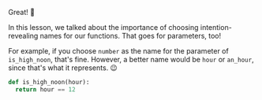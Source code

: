 Great! :tada:

In this lesson, we talked about the importance of choosing intention-revealing names for our functions. That goes for parameters, too!

For example, if you choose `number` as the name for the parameter of `is_high_noon`, that's fine. However, a better name would be `hour` or `an_hour`, since that's what it represents. :wink:

```python
def is_high_noon(hour):
  return hour == 12
```